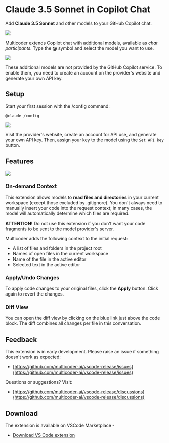 # Claude 3.5 Sonnet in Copilot Chat

Add **Claude 3.5 Sonnet** and other models to your GitHub Copilot chat.

![](https://multicoder.dev/resources/readme/overview.gif)

Multicoder extends Copilot chat with additional models, available as _chat participants_. Type the **@** symbol and select the model you want to use.

![](https://multicoder.dev/resources/readme/participants.png)

These additional models are not provided by the GitHub Copilot service. To enable them, you need to create an account on the provider's website and generate your own API key.

## Setup

Start your first session with the /config command:

```
@claude /config
```

![](https://multicoder.dev/resources/readme/config.png)

Visit the provider's website, create an account for API use, and generate your own API key. Then, assign your key to the model using the `Set API key` button.

## Features

![](https://multicoder.dev/resources/readme/using.png)

### On-demand Context

This extension allows models to **read files and directories** in your current workspace (except those excluded by .gitignore). You don't always need to manually insert your code into the request context; in many cases, the model will automatically determine which files are required.

**ATTENTION!** Do not use this extension if you don't want your code fragments to be sent to the model provider's server.

Multicoder adds the following context to the initial request:

- A list of files and folders in the project root
- Names of open files in the current workspace
- Name of the file in the active editor
- Selected text in the active editor

### Apply/Undo Changes

To apply code changes to your original files, click the **Apply** button. Click again to revert the changes.

### Diff View

You can open the diff view by clicking on the blue link just above the code block. The diff combines all changes per file in this conversation.

## Feedback

This extension is in early development. Please raise an issue if something doesn't work as expected:

- [https://github.com/multicoder-ai/vscode-release/issues](https://github.com/multicoder-ai/vscode-release/issues)

Questions or suggestions? Visit:

- [https://github.com/multicoder-ai/vscode-release/discussions](https://github.com/multicoder-ai/vscode-release/discussions)

## Download

The extension is available on VSCode Marketplace -

- [Download VS Code extension](https://marketplace.visualstudio.com/items?itemName=multicoder.multicoder)
